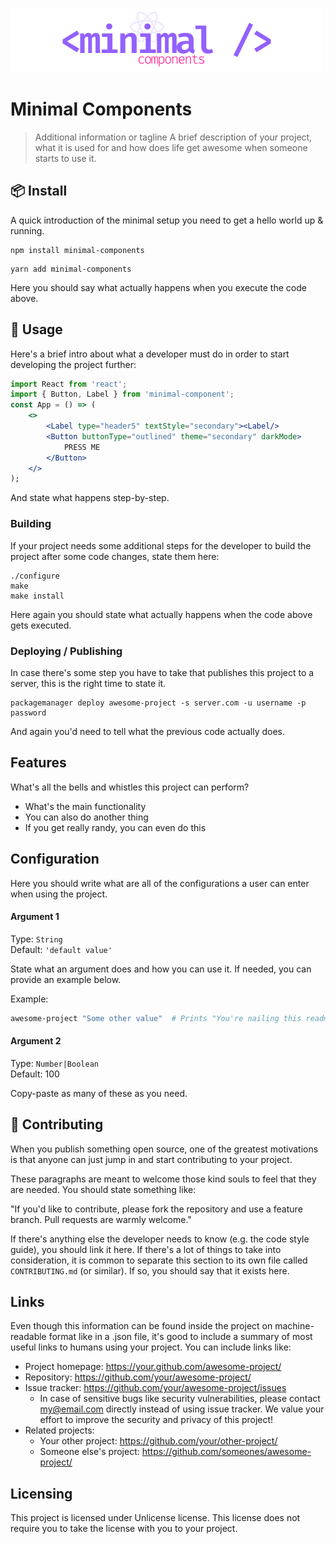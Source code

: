 ![Logo of the project](./logo.png)

# Minimal Components

> Additional information or tagline A brief description of your project, what it is used for and how does life get
> awesome when someone starts to use it.

## 📦 Install

A quick introduction of the minimal setup you need to get a hello world up & running.

```shell
npm install minimal-components
```

```shell
yarn add minimal-components
```

Here you should say what actually happens when you execute the code above.

## 🔨 Usage

Here's a brief intro about what a developer must do in order to start developing the project further:

```jsx
import React from 'react';
import { Button, Label } from 'minimal-component';
const App = () => (
    <>
        <Label type="header5" textStyle="secondary"><Label/>
        <Button buttonType="outlined" theme="secondary" darkMode>
            PRESS ME
        </Button>
    </>
);
```

And state what happens step-by-step.

### Building

If your project needs some additional steps for the developer to build the project after some code changes, state them
here:

```shell
./configure
make
make install
```

Here again you should state what actually happens when the code above gets executed.

### Deploying / Publishing

In case there's some step you have to take that publishes this project to a server, this is the right time to state it.

```shell
packagemanager deploy awesome-project -s server.com -u username -p password
```

And again you'd need to tell what the previous code actually does.

## Features

What's all the bells and whistles this project can perform?

-   What's the main functionality
-   You can also do another thing
-   If you get really randy, you can even do this

## Configuration

Here you should write what are all of the configurations a user can enter when using the project.

#### Argument 1

Type: `String`  
Default: `'default value'`

State what an argument does and how you can use it. If needed, you can provide an example below.

Example:

```bash
awesome-project "Some other value"  # Prints "You're nailing this readme!"
```

#### Argument 2

Type: `Number|Boolean`  
Default: 100

Copy-paste as many of these as you need.

## 🤝 Contributing

When you publish something open source, one of the greatest motivations is that anyone can just jump in and start
contributing to your project.

These paragraphs are meant to welcome those kind souls to feel that they are needed. You should state something like:

"If you'd like to contribute, please fork the repository and use a feature branch. Pull requests are warmly welcome."

If there's anything else the developer needs to know (e.g. the code style guide), you should link it here. If there's a
lot of things to take into consideration, it is common to separate this section to its own file called `CONTRIBUTING.md`
(or similar). If so, you should say that it exists here.

## Links

Even though this information can be found inside the project on machine-readable format like in a .json file, it's good
to include a summary of most useful links to humans using your project. You can include links like:

-   Project homepage: https://your.github.com/awesome-project/
-   Repository: https://github.com/your/awesome-project/
-   Issue tracker: https://github.com/your/awesome-project/issues
    -   In case of sensitive bugs like security vulnerabilities, please contact my@email.com directly instead of using
        issue tracker. We value your effort to improve the security and privacy of this project!
-   Related projects:
    -   Your other project: https://github.com/your/other-project/
    -   Someone else's project: https://github.com/someones/awesome-project/

## Licensing

This project is licensed under Unlicense license. This license does not require you to take the license with you to your
project.
